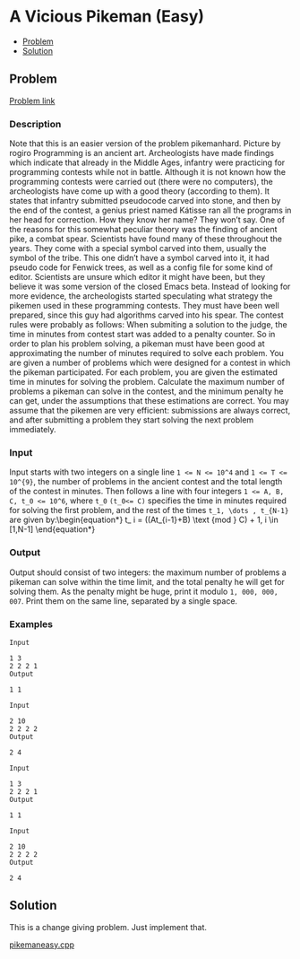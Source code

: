 # A Vicious Pikeman (Easy)
- [Problem](#problem)
- [Solution](#solution)

## Problem
[Problem link](https://open.kattis.com/problems/pikemaneasy)

### Description

Note that this is an easier version of the problem pikemanhard. Picture by rogiro Programming is an ancient art. Archeologists have made findings which indicate that already in the Middle Ages, infantry were practicing for programming contests while not in battle. Although it is not known how the programming contests were carried out (there were no computers), the archeologists have come up with a good theory (according to them). It states that infantry submitted pseudocode carved into stone, and then by the end of the contest, a genius priest named Kátisse ran all the programs in her head for correction. How they know her name? They won’t say. One of the reasons for this somewhat peculiar theory was the finding of ancient pike, a combat spear. Scientists have found many of these throughout the years. They come with a special symbol carved into them, usually the symbol of the tribe. This one didn’t have a symbol carved into it, it had pseudo code for Fenwick trees, as well as a config file for some kind of editor. Scientists are unsure which editor it might have been, but they believe it was some version of the closed Emacs beta.
Instead of looking for more evidence, the archeologists started speculating what strategy the pikemen used in these programming contests. They must have been well prepared, since this guy had algorithms carved into his spear. The contest rules were probably as follows: When submiting a solution to the judge, the time in minutes from contest start was added to a penalty counter. So in order to plan his problem solving, a pikeman must have been good at approximating the number of minutes required to solve each problem.
You are given a number of problems which were designed for a contest in which the pikeman participated. For each problem, you are given the estimated time in minutes for solving the problem. Calculate the maximum number of problems a pikeman can solve in the contest, and the minimum penalty he can get, under the assumptions that these estimations are correct. You may assume that the pikemen are very efficient: submissions are always correct, and after submitting a problem they start solving the next problem immediately.

### Input
Input starts with two integers on a single line `1 <= N <= 10^4` and `1 <= T <= 10^{9}`, the number of problems in the ancient contest and the total length of the contest in minutes. Then follows a line with four integers `1 <= A, B, C, t_0 <= 10^6`, where `t_0`
`(t_0<= C)` specifies the time in minutes required for solving the first problem, and the rest of the times `t_1, \dots , t_{N-1}` are given by:\begin{equation*} t_ i = ((At_{i-1}+B) \text {mod } C) + 1, i \in [1,N-1] \end{equation*}

### Output
Output should consist of two integers: the maximum number of problems a pikeman can solve within the time limit, and the total penalty he will get for solving them. As the penalty might be huge, print it modulo `1, 000, 000, 007`. Print them on the same line, separated by a single space. 

### Examples
```
Input

1 3
2 2 2 1
Output

1 1
```
```
Input

2 10
2 2 2 2
Output

2 4
```
```
Input

1 3
2 2 2 1
Output

1 1
```
```
Input

2 10
2 2 2 2
Output

2 4
```


## Solution

This is a change giving problem. Just implement that.

[pikemaneasy.cpp](./pikemaneasy.cpp)

